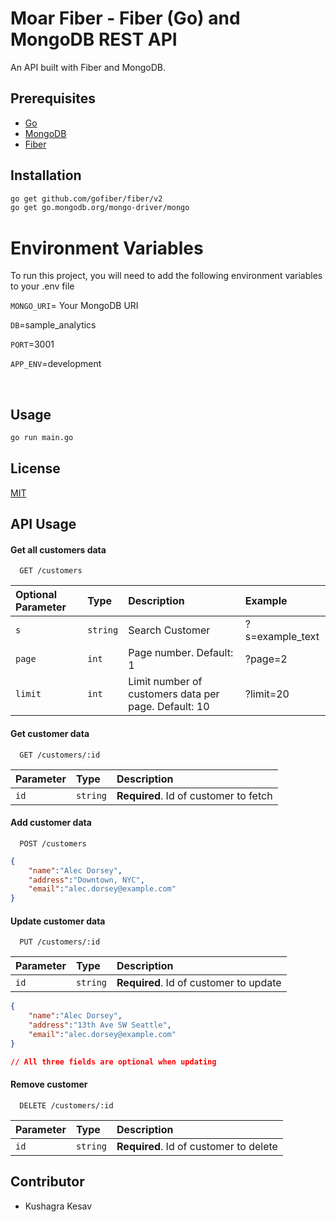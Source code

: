 
# Moar Fiber - Fiber (Go) and MongoDB REST API

An API built with Fiber and MongoDB.

## Prerequisites

- [Go](https://golang.org/dl/)
- [MongoDB](https://www.mongodb.com/try/download/community)
- [Fiber](https://gofiber.io/)

## Installation

```bash
go get github.com/gofiber/fiber/v2
go get go.mongodb.org/mongo-driver/mongo
```

# Environment Variables

To run this project, you will need to add the following environment variables to your .env file

`MONGO_URI`= Your MongoDB URI

`DB`=sample_analytics

`PORT`=3001

`APP_ENV`=development

<br>

## Usage

```bash
go run main.go
```

## License

[MIT](https://choosealicense.com/licenses/mit/)



## API Usage

#### Get all customers data

```http
  GET /customers
```

| Optional Parameter | Type     | Description                                        | Example       |
| :----------------- | :------- | :------------------------------------------------- | :------------ |
| `s`                | `string` | Search Customer                  | ?s=example_text |
| `page`             | `int`	| Page number. Default: 1                            | ?page=2       |
| `limit`	     | `int`    | Limit number of customers data per page. Default: 10 | ?limit=20     |

#### Get customer data

```http
  GET /customers/:id
```

| Parameter | Type     | Description                       |
| :-------- | :------- | :-------------------------------- |
| `id`      | `string` | **Required**. Id of customer to fetch |


#### Add customer data

```http
  POST /customers
```


```json
{
    "name":"Alec Dorsey",
    "address":"Downtown, NYC",
    "email":"alec.dorsey@example.com"
}
```

#### Update customer data

```http
  PUT /customers/:id
```

| Parameter | Type     | Description                       |
| :-------- | :------- | :-------------------------------- |
| `id`      | `string` | **Required**. Id of customer to update |


```json
{
    "name":"Alec Dorsey",
    "address":"13th Ave SW Seattle",
    "email":"alec.dorsey@example.com"
}

// All three fields are optional when updating
```

#### Remove customer

```http
  DELETE /customers/:id
```

| Parameter | Type     | Description                       |
| :-------- | :------- | :-------------------------------- |
| `id`      | `string` | **Required**. Id of customer to delete |



## Contributor

- Kushagra Kesav
